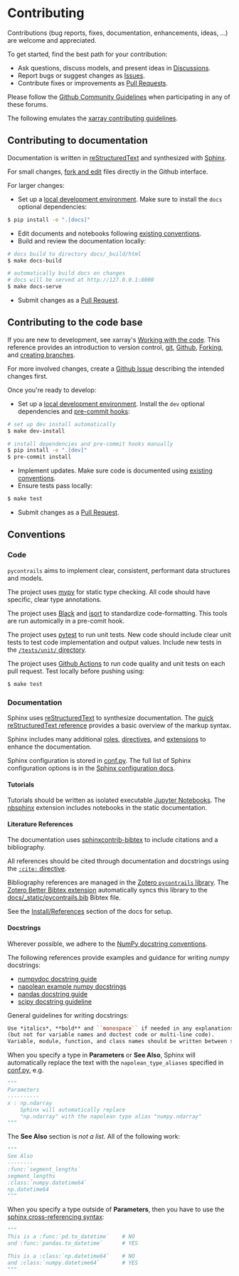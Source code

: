 
# Contributing

Contributions (bug reports, fixes, documentation,
enhancements, ideas, ...) are welcome and appreciated.

To get started, find the best path for your contribution:

- Ask questions, discuss models, and present ideas in [Discussions](https://github.com/contrailcirrus/pycontrails/discussions).
- Report bugs or suggest changes as [Issues](https://github.com/contrailcirrus/pycontrails/issues).
- Contribute fixes or improvements as [Pull Requests](https://github.com/contrailcirrus/pycontrails/pulls).

Please follow the [Github Community Guidelines](https://docs.github.com/en/site-policy/github-terms/github-community-guidelines) when participating in any of these forums.

The following emulates the [xarray contributing guidelines](https://docs.xarray.dev/en/stable/contributing.html).

## Contributing to documentation

Documentation is written in [reStructuredText](http://docutils.sourceforge.net/rst.html) and synthesized with [Sphinx](https://www.sphinx-doc.org/en/master/).

For small changes, [fork and edit](https://docs.github.com/en/repositories/working-with-files/managing-files/editing-files) files directly in the Github interface.

For larger changes:

- Set up a [local development environment](https://py.contrails.org/install#develop).
  Make sure to install the `docs` optional dependencies:

```bash
$ pip install -e ".[docs]"
```

- Edit documents and notebooks following [existing conventions](#conventions).
- Build and review the documentation locally:

```bash
# docs build to directory docs/_build/html
$ make docs-build

# automatically build docs on changes
# docs will be served at http://127.0.0.1:8000
$ make docs-serve
```

- Submit changes as a [Pull Request](https://github.com/contrailcirrus/pycontrails/pulls).

## Contributing to the code base

If you are new to development, see xarray's [Working with the code](https://docs.xarray.dev/en/stable/contributing.html#working-with-the-code).
This reference provides an introduction to version control, [git](http://git-scm.com/), [Github](https://github.com/contrailcirrus/pycontrails),
[Forking](https://docs.github.com/en/get-started/quickstart/fork-a-repo), and [creating branches](https://docs.xarray.dev/en/stable/contributing.html#creating-a-branch).

For more involved changes, create a [Github Issue](https://github.com/contrailcirrus/pycontrails/issues) describing the intended changes first.

Once you're ready to develop:

- Set up a [local development environment](https://py.contrails.org/install#develop).
  Install the `dev` optional dependencies and [pre-commit hooks](https://pre-commit.com/):

```bash
# set up dev install automatically
$ make dev-install

# install dependencies and pre-commit hooks manually
$ pip install -e ".[dev]"
$ pre-commit install
```

- Implement updates.
  Make sure code is documented using [existing conventions](#conventions).
- Ensure tests pass locally:

```bash
$ make test
```

- Submit changes as a [Pull Request](https://github.com/contrailcirrus/pycontrails/pulls).

## Conventions

### Code

`pycontrails` aims to implement clear, consistent, performant data structures and models.

The project uses [mypy](http://mypy-lang.org/) for static type checking.
All code should have specific, clear type annotations.

The project uses [Black](https://black.readthedocs.io/en/stable/) and [isort](https://pycqa.github.io/isort/) to standardize code-formatting.
This tools are run automically in a pre-comit hook.

The project uses [pytest](https://docs.pytest.org/en/7.2.x/) to run unit tests.
New code should include clear unit tests to test code implementation and output values.
Include new tests in the [`/tests/unit/` directory](tests/unit).

The project uses [Github Actions](https://github.com/contrailcirrus/pycontrails/actions) to run code quality and unit tests on each pull request.
Test locally before pushing using:

```bash
$ make test
```

### Documentation

Sphinx uses [reStructuredText](https://www.sphinx-doc.org/en/master/usage/restructuredtext/basics.html) to synthesize documentation.
The [quick reStructuredText reference](https://docutils.sourceforge.io/docs/user/rst/quickref.html) provides a basic overview of the markup syntax.

Sphinx includes many additional [roles](https://www.sphinx-doc.org/en/master/usage/restructuredtext/roles.html), [directives](https://www.sphinx-doc.org/en/master/usage/restructuredtext/directives.html), and [extensions](https://www.sphinx-doc.org/en/master/usage/extensions/index.html) to enhance the documentation.

Sphinx configuration is stored in [conf.py](source/conf.py).
The full list of Sphinx configuration options is in the [Sphinx configuration docs](https://www.sphinx-doc.org/en/master/usage/configuration.html).

#### Tutorials

Tutorials should be written as isolated executable [Jupyter Notebooks](https://jupyter.org/).
The [nbsphinx](https://nbsphinx.readthedocs.io/en/0.9.1/) extension includes notebooks in the static documentation.

#### Literature References

The documentation uses [sphinxcontrib-bibtex](https://sphinxcontrib-bibtex.readthedocs.io/en/latest/usage.html) to include citations and a bibliography.

All references should be cited through documentation and docstrings using the [`:cite:` directive](https://sphinxcontrib-bibtex.readthedocs.io/en/latest/usage.html#role-cite).

Bibliography references are managed in the [Zotero `pycontrails` library](https://www.zotero.org/groups/4730892/pycontrails/library).
The [Zotero Better Bibtex extension](https://retorque.re/zotero-better-bibtex/installation/) automatically syncs this library
to the [docs/_static/pycontrails.bib](https://github.com/contrailcirrus/pycontrails/blob/main/docs/_static/pycontrails.bib) Bibtex file.

See the [Install/References](https://py.contrails.org/install#references) section of the docs for setup.

#### Docstrings

Wherever possible, we adhere to the [NumPy docstring conventions](https://numpydoc.readthedocs.io/en/latest/format.html).

The following references provide examples and guidance for writing *numpy* docstrings:

- [numpydoc docstring guide](https://numpydoc.readthedocs.io/en/latest/format.html)
- [napolean example numpy docstrings](https://sphinxcontrib-napoleon.readthedocs.io/en/latest/example_numpy.html)
- [pandas docstring guide](https://pandas.pydata.org/docs/development/contributing_docstring.html)
- [scipy docstring guideline](https://docs.scipy.org/doc//scipy/dev/contributor/rendering_documentation.html#documentation-guidelines)

General guidelines for writing docstrings:

```rst
Use *italics*, **bold** and ``monospace`` if needed in any explanations 
(but not for variable names and doctest code or multi-line code). 
Variable, module, function, and class names should be written between single back-ticks (`numpy`).
```

When you specify a type in **Parameters** or **See Also**, Sphinx will automatically replace the text with the `napolean_type_aliases` specified in [conf.py](source/conf.py), e.g.

```python
"""
Parameters
----------
x : np.ndarray
    Sphinx will automatically replace
    "np.ndarray" with the napolean type alias "numpy.ndarray"
"""
```

The **See Also** section is *not a list*. All of the following work:

```python
"""
See Also
--------
:func:`segment_lengths`
segment_lengths
:class:`numpy.datetime64`
np.datetime64
"""
```

When you specify a type outside of **Parameters**, then you have to use the
[sphinx cross-referencing syntax](https://www.sphinx-doc.org/en/master/usage/restructuredtext/domains.html#cross-referencing-python-objects):

```python
"""
This is a :func:`pd.to_datetime`    # NO
and :func:`pandas.to_datetime`      # YES

This is a :class:`np.datetime64`    # NO
and :class:`numpy.datetime64`       # YES
"""
```
